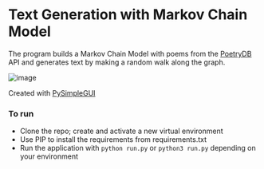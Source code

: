 # Text Generation with Markov Chain Model

The program builds a Markov Chain Model with poems from the [PoetryDB](https://poetrydb.org/index.html) API and generates text by making a random walk along the graph.


![image](https://user-images.githubusercontent.com/21013517/187052511-38f1b1fa-6516-4bbf-9e52-0a13beeb8530.png)


Created with [PySimpleGUI](https://pysimplegui.readthedocs.io/en/latest/)  

### To run

- Clone the repo; create and activate a new virtual environment
- Use PIP to install the requirements from requirements.txt
- Run the application with `python run.py` or `python3 run.py` depending on your environment
